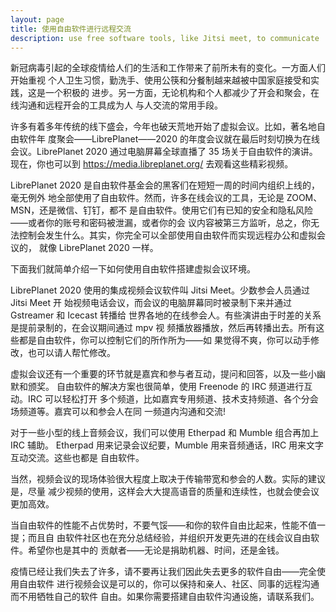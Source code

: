```yaml
---
layout: page
title: 使用自由软件进行远程交流
description: use free software tools, like Jitsi meet, to communicate
---
```



新冠病毒引起的全球疫情给人们的生活和工作带来了前所未有的变化。一方面人们开始重视
个人卫生习惯，勤洗手、使用公筷和分餐制越来越被中国家庭接受和实践，这是一个积极的
进步。另一方面，无论机构和个人都减少了开会和聚会，在线沟通和远程开会的工具成为人
与人交流的常用手段。

许多有着多年传统的线下盛会，今年也破天荒地开始了虚拟会议。比如，著名地自由软件年
度聚会——LibrePlanet——2020 的年度会议就在最后时刻切换为在线会议。LibrePlanet 2020
通过电脑屏幕全球直播了 35 场关于自由软件的演讲。现在，你也可以到
https://media.libreplanet.org/
去观看这些精彩视频。

LibrePlanet 2020 是自由软件基金会的黑客们在短短一周的时间内组织上线的，毫无例外
地全部使用了自由软件。然而，许多在线会议的工具，无论是 ZOOM、MSN，还是微信、钉钉，都不
是自由软件。使用它们有已知的安全和隐私风险——或者你的账号和密码被泄漏，或者你的会
议内容被第三方监听，总之，你无法控制会发生什么。其实，你完全可以全部使用自由软件而实现远程办公和虚拟会议的，
就像 LibrePlanet 2020 一样。

下面我们就简单介绍一下如何使用自由软件搭建虚拟会议环境。

LibrePlanet 2020 使用的集成视频会议软件叫 Jitsi Meet。少数参会人员通过 Jitsi Meet 开
始视频电话会议，而会议的电脑屏幕同时被录制下来并通过 Gstreamer 和 Icecast 转播给
世界各地的在线参会人。有些演讲由于时差的关系是提前录制的，在会议期间通过 mpv 视
频播放器播放，然后再转播出去。所有这些都是自由软件，你可以控制它们的所作所为——如
果觉得不爽，你可以动手修改，也可以请人帮忙修改。

虚拟会议还有一个重要的环节就是嘉宾和参与者互动，提问和回答，以及一些小幽默和颁奖。
自由软件的解决方案也很简单，使用 Freenode 的 IRC 频道进行互动。IRC 可以轻松打开
多个频道，比如嘉宾专用频道、技术支持频道、各个分会场频道等。嘉宾可以和参会人在同
一频道内沟通和交流!

对于一些小型的线上音频会议，我们可以使用 Etherpad 和 Mumble 组合再加上 IRC 辅助。
Etherpad 用来记录会议纪要，Mumble 用来音频通话，IRC 用来文字互动交流。这些也都是
自由软件。

当然，视频会议的现场体验很大程度上取决于传输带宽和参会的人数。实际的建议是，尽量
减少视频的使用，这样会大大提高语音的质量和连续性，也就会使会议更加高效。

当自由软件的性能不占优势时，不要气馁——和你的软件自由比起来，性能不值一提；而且自
由软件社区也在充分总结经验，并组织开发更先进的在线会议自由软件。希望你也是其中的
贡献者——无论是捐助机器、时间，还是金钱。

疫情已经让我们失去了许多，请不要再让我们因此失去更多的软件自由——完全使用自由软件
进行视频会议是可以的，你可以保持和亲人、社区、同事的远程沟通而不用牺牲自己的软件
自由。如果你需要搭建自由软件沟通设施，请联系我们。
